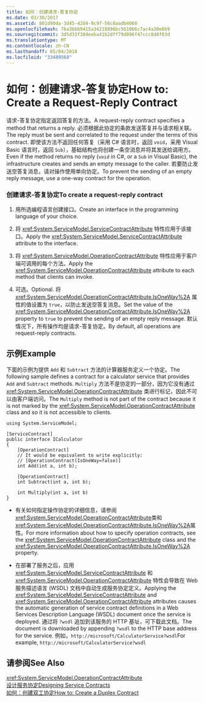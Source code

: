 ```yaml
---
title: 如何：创建请求-答复协定
ms.date: 03/30/2017
ms.assetid: 801d90da-3d45-4284-9c9f-56c8aadb4060
ms.openlocfilehash: 76a3bbb9415a34218896bc561066c7ac4a30e6b9
ms.sourcegitcommit: 3d5d33f384eeba41b2dff79d096f47ccc8d8f03d
ms.translationtype: MT
ms.contentlocale: zh-CN
ms.lasthandoff: 05/04/2018
ms.locfileid: "33489568"
---
```

# <a name="how-to-create-a-request-reply-contract"></a><span data-ttu-id="124eb-102">如何：创建请求-答复协定</span><span class="sxs-lookup"><span data-stu-id="124eb-102">How to: Create a Request-Reply Contract</span></span>
<span data-ttu-id="124eb-103">请求-答复协定指定返回答复的方法。</span><span class="sxs-lookup"><span data-stu-id="124eb-103">A request-reply contract specifies a method that returns a reply.</span></span> <span data-ttu-id="124eb-104">必须根据此协定的条款发送答复并与请求相关联。</span><span class="sxs-lookup"><span data-stu-id="124eb-104">The reply must be sent and correlated to the request under the terms of this contract.</span></span> <span data-ttu-id="124eb-105">即使该方法不返回任何答复（采用 C# 语言时，返回 `void`，采用 Visual Basic 语言时，返回 `Sub`），基础结构也将创建一条空消息并将其发送给调用方。</span><span class="sxs-lookup"><span data-stu-id="124eb-105">Even if the method returns no reply (`void` in C#, or a `Sub` in Visual Basic), the infrastructure creates and sends an empty message to the caller.</span></span> <span data-ttu-id="124eb-106">若要防止发送空答复消息，请对操作使用单向协定。</span><span class="sxs-lookup"><span data-stu-id="124eb-106">To prevent the sending of an empty reply message, use a one-way contract for the operation.</span></span>  
  
### <a name="to-create-a-request-reply-contract"></a><span data-ttu-id="124eb-107">创建请求-答复协定</span><span class="sxs-lookup"><span data-stu-id="124eb-107">To create a request-reply contract</span></span>  
  
1.  <span data-ttu-id="124eb-108">用所选编程语言创建接口。</span><span class="sxs-lookup"><span data-stu-id="124eb-108">Create an interface in the programming language of your choice.</span></span>  
  
2.  <span data-ttu-id="124eb-109">将 <xref:System.ServiceModel.ServiceContractAttribute> 特性应用于该接口。</span><span class="sxs-lookup"><span data-stu-id="124eb-109">Apply the <xref:System.ServiceModel.ServiceContractAttribute> attribute to the interface.</span></span>  
  
3.  <span data-ttu-id="124eb-110">将 <xref:System.ServiceModel.OperationContractAttribute> 特性应用于客户端可调用的每个方法。</span><span class="sxs-lookup"><span data-stu-id="124eb-110">Apply the <xref:System.ServiceModel.OperationContractAttribute> attribute to each method that clients can invoke.</span></span>  
  
4.  <span data-ttu-id="124eb-111">可选。</span><span class="sxs-lookup"><span data-stu-id="124eb-111">Optional.</span></span> <span data-ttu-id="124eb-112">将 <xref:System.ServiceModel.OperationContractAttribute.IsOneWay%2A> 属性的值设置为 `true`，以防止发送空答复消息。</span><span class="sxs-lookup"><span data-stu-id="124eb-112">Set the value of the <xref:System.ServiceModel.OperationContractAttribute.IsOneWay%2A> property to `true` to prevent the sending of an empty reply message.</span></span> <span data-ttu-id="124eb-113">默认情况下，所有操作均是请求-答复协定。</span><span class="sxs-lookup"><span data-stu-id="124eb-113">By default, all operations are request-reply contracts.</span></span>  
  
## <a name="example"></a><span data-ttu-id="124eb-114">示例</span><span class="sxs-lookup"><span data-stu-id="124eb-114">Example</span></span>  
 <span data-ttu-id="124eb-115">下面的示例为提供 `Add` 和 `Subtract` 方法的计算器服务定义一个协定。</span><span class="sxs-lookup"><span data-stu-id="124eb-115">The following sample defines a contract for a calculator service that provides `Add` and `Subtract` methods.</span></span> <span data-ttu-id="124eb-116">`Multiply` 方法不是协定的一部分，因为它没有通过 <xref:System.ServiceModel.OperationContractAttribute> 类进行标记，因此不可以由客户端访问。</span><span class="sxs-lookup"><span data-stu-id="124eb-116">The `Multiply` method is not part of the contract because it is not marked by the <xref:System.ServiceModel.OperationContractAttribute> class and so it is not accessible to clients.</span></span>  
  
```
using System.ServiceModel;

[ServiceContract]
public interface ICalculator
{
    [OperationContract]
    // It would be equivalent to write explicitly:
    // [OperationContract(IsOneWay=false)]
    int Add(int a, int b);
    
    [OperationContract]
    int Subtract(int a, int b);
    
    int Multiply(int a, int b)
}
```
  
-   <span data-ttu-id="124eb-117">有关如何指定操作协定的详细信息，请参阅<xref:System.ServiceModel.OperationContractAttribute>类和<xref:System.ServiceModel.OperationContractAttribute.IsOneWay%2A>属性。</span><span class="sxs-lookup"><span data-stu-id="124eb-117">For more information about how to specify operation contracts, see the <xref:System.ServiceModel.OperationContractAttribute> class and the <xref:System.ServiceModel.OperationContractAttribute.IsOneWay%2A> property.</span></span>  
  
-   <span data-ttu-id="124eb-118">在部署了服务之后，应用 <xref:System.ServiceModel.ServiceContractAttribute> 和 <xref:System.ServiceModel.OperationContractAttribute> 特性会导致在 Web 服务描述语言 (WSDL) 文档中自动生成服务协定定义。</span><span class="sxs-lookup"><span data-stu-id="124eb-118">Applying the <xref:System.ServiceModel.ServiceContractAttribute> and <xref:System.ServiceModel.OperationContractAttribute> attributes causes the automatic generation of service contract definitions in a Web Services Description Language (WSDL) document once the service is deployed.</span></span> <span data-ttu-id="124eb-119">通过将 `?wsdl` 追加到该服务的 HTTP 基址，可下载此文档。</span><span class="sxs-lookup"><span data-stu-id="124eb-119">The document is downloaded by appending `?wsdl` to the HTTP base address for the service.</span></span> <span data-ttu-id="124eb-120">例如，`http://microsoft/CalculatorService?wsdl`</span><span class="sxs-lookup"><span data-stu-id="124eb-120">For example, `http://microsoft/CalculatorService?wsdl`</span></span>  
  
## <a name="see-also"></a><span data-ttu-id="124eb-121">请参阅</span><span class="sxs-lookup"><span data-stu-id="124eb-121">See Also</span></span>  
 <xref:System.ServiceModel.OperationContractAttribute>  
 [<span data-ttu-id="124eb-122">设计服务协定</span><span class="sxs-lookup"><span data-stu-id="124eb-122">Designing Service Contracts</span></span>](../../../../docs/framework/wcf/designing-service-contracts.md)  
 [<span data-ttu-id="124eb-123">如何：创建双工协定</span><span class="sxs-lookup"><span data-stu-id="124eb-123">How to: Create a Duplex Contract</span></span>](../../../../docs/framework/wcf/feature-details/how-to-create-a-duplex-contract.md)
